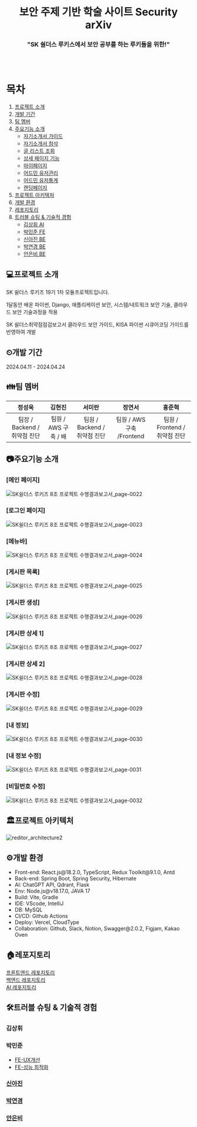 <div align="center">
  <h1>보안 주제 기반 학술 사이트 Security arXiv</h1>
  
  <h3>"SK 쉴더스 루키스에서 보안 공부를 하는 루키들을 위한!"</h3>
  

</div>
</br>
</br>

# 목차

1. [프로젝트 소개](#프로젝트-소개)
2. [개발 기간](#개발-기간)
3. [팀 멤버](#팀-멤버)
4. [주요기능 소개](#주요기능-소개)
   - [자기소개서 가이드](#자기소개서-가이드)
   - [자기소개서 첨삭](#자기소개서-첨삭)
   - [글 리스트 조회](#글-리스트-조회)
   - [상세 페이지 기능](#상세-페이지-기능)
   - [마이페이지](#마이페이지)
   - [어드민 유저관리](#어드민-유저관리)
   - [어드민 유저통계](#어드민-유저통계)
   - [랜딩페이지](#랜딩페이지)
5. [프로젝트 아키텍처](#프로젝트-아키텍처)
6. [개발 환경](#개발-환경)
7. [레포지토리](#레포지토리)
8. [트러블 슈팅 & 기술적 경험](#트러블-슈팅--기술적-경험)
   - [김상휘 AI](#김상휘)
   - [박민준 FE](#박민준)
   - [신아진 BE](#신아진)
   - [박연경 BE](#박연경)
   - [안은비 BE](#안은비)


## 💻프로젝트 소개

<p>SK 쉴더스 루키즈 19기 1차 모듈프로젝트입니다.</p>
<p>1달동안 배운 파이썬, Django, 애플리케이션 보안, 시스템/네트워크 보안 기술, 클라우드 보안 기술과정을 적용</p>
<p>SK 쉴더스취약점점검보고서 클라우드 보안 가이드, KISA 파이썬 시큐어코딩 가이드를 반영하여 개발</p>


## ⏲개발 기간

2024.04.11 - 2024.04.24

## 👪팀 멤버


|    정성욱   |    김현진   |    서미란   |    정연서    |    홍준혁    |
|:------------:|:------------:|:------------:|:------------:|:------------:|
| 팀장 / Backend / 취약점 진단 | 팀원 / AWS 구축 / 배 | 팀원 / Backend / 취약점 진단 | 팀원 / AWS 구축 /Frontend | 팀원 / Frontend / 취약점 진단 |


## 📷주요기능 소개

### [메인 페이지]
![SK쉴더스 루키즈 8조 프로젝트 수행결과보고서_page-0022](https://github.com/John-Jung/security_arxiv/assets/45717075/64458fa0-9382-4242-aa5c-0335a82bf266)

### [로그인 페이지]
![SK쉴더스 루키즈 8조 프로젝트 수행결과보고서_page-0023](https://github.com/John-Jung/security_arxiv/assets/45717075/92a5a9a7-6fd5-4f5c-ba3b-28c29ff63ed9)

### [메뉴바]
![SK쉴더스 루키즈 8조 프로젝트 수행결과보고서_page-0024](https://github.com/John-Jung/security_arxiv/assets/45717075/4d9ff57d-aaf0-40a0-9d7a-376ab6416b4b)

### [게시판 목록]
![SK쉴더스 루키즈 8조 프로젝트 수행결과보고서_page-0025](https://github.com/John-Jung/security_arxiv/assets/45717075/d8b0b2ad-46bf-4101-8600-6d5b5ef75cb0)

### [게시판 생성]
![SK쉴더스 루키즈 8조 프로젝트 수행결과보고서_page-0026](https://github.com/John-Jung/security_arxiv/assets/45717075/d8ffe88e-baf2-4b9d-be55-7b398a071446)

### [게시판 상세 1]
![SK쉴더스 루키즈 8조 프로젝트 수행결과보고서_page-0027](https://github.com/John-Jung/security_arxiv/assets/45717075/6d182076-da47-410e-b896-2e285506e3c5)

### [게시판 상세 2]
![SK쉴더스 루키즈 8조 프로젝트 수행결과보고서_page-0028](https://github.com/John-Jung/security_arxiv/assets/45717075/c93fb0e6-0858-4f29-92e7-a90361e51464)

### [게시판 수정]
![SK쉴더스 루키즈 8조 프로젝트 수행결과보고서_page-0029](https://github.com/John-Jung/security_arxiv/assets/45717075/979f9887-21c5-415b-a75b-971358242393)

### [내 정보]
![SK쉴더스 루키즈 8조 프로젝트 수행결과보고서_page-0030](https://github.com/John-Jung/security_arxiv/assets/45717075/bbb0289e-9f26-4848-8172-09a6ff718f8e)

### [내 정보 수정]
![SK쉴더스 루키즈 8조 프로젝트 수행결과보고서_page-0031](https://github.com/John-Jung/security_arxiv/assets/45717075/dde2ca37-dc9a-496e-9fa7-9b1dbc8c0d24)


### [비밀번호 수정]
![SK쉴더스 루키즈 8조 프로젝트 수행결과보고서_page-0032](https://github.com/John-Jung/security_arxiv/assets/45717075/2e51b870-36a4-4138-a896-9cefd88ea6c6)



## 🏛프로젝트 아키텍처
  ![reditor_architecture2](https://github.com/MinjoonHK/resumeEditorFrontend/assets/108560916/9e4adc18-e1b2-46b6-b1a2-1b0b7735ff50)

## ⚙개발 환경

<ul>
  <li>Front-end: React.js@18.2.0, TypeScript, Redux Toolkit@9.1.0, Antd</li>
  <li>Back-end: Spring Boot, Spring Security, Hibernate</li>
  <li>AI: ChatGPT API, Qdrant, Flask</li>
  <li>Env: Node.js@v18.17.0, JAVA 17</li>
  <li>Build: Vite, Gradle</li>
  <li>IDE: VScode, IntelliJ</li>
  <li>DB: MySQL</li>
  <li>CI/CD: Github Actions</li>
  <li>Deploy: Vercel, CloudType</li>
  <li>Collaboration: Github, Slack, Notion, Swagger@2.0.2, Figjam, Kakao Oven </li>
</ul>


## 🏠레포지토리

<a href="https://github.com/MinjoonHK/resumeEditorFrontend">프론트엔드 레포지토리</a><br/>
<a href="https://github.com/JavaBackEnd21st/resumeEditorBackend">백엔드 레포지토리</a><br/>
<a href="https://github.com/JavaBackEnd21st/resume_gpt_qdrant">AI 레포지토리</a><br/>

## 🛠트러블 슈팅 & 기술적 경험

### 김상휘


### 박민준
<ul>
  
  <li><a href="https://github.com/MinjoonHK/resumeEditorFrontend/wiki/FE-%E2%80%90-UX-%EA%B0%9C%EC%84%A0">FE-UX개선</a></li>
  <li><a href="https://github.com/MinjoonHK/resumeEditorFrontend/wiki/FE-%E2%80%90-%EC%84%B1%EB%8A%A5-%EC%B5%9C%EC%A0%81%ED%99%94%EC%97%90-%EB%8C%80%ED%95%B4">FE-성능 최적화</li>
</ul>

### 신아진


### 박연경


### 안은비
